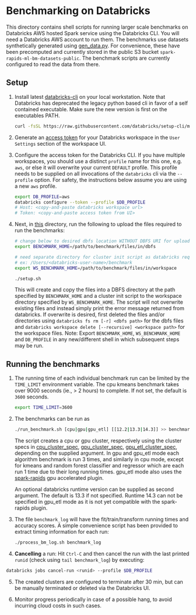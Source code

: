 # Benchmarking on Databricks

This directory contains shell scripts for running larger scale benchmarks on Databricks AWS hosted Spark service using the Databricks CLI.  You will need a Databricks AWS account to run them.  The benchmarks use datasets synthetically generated using [gen_data.py](../gen_data.py).  For convenience, these have been precomputed and currently stored in the public S3 bucket `spark-rapids-ml-bm-datasets-public`.  The benchmark scripts are currently configured to read the data from there.

## Setup

1. Install latest [databricks-cli](https://docs.databricks.com/dev-tools/cli/index.html) on your local workstation.   Note that Databricks has deprecated the legacy python based cli in favor of a self contained executable.  Make sure the new version is first on the executables PATH.
    ```bash
    curl -fsSL https://raw.githubusercontent.com/databricks/setup-cli/main/install.sh | sh
    ```

2. Generate an [access token](https://docs.databricks.com/dev-tools/api/latest/authentication.html) for your Databricks workspace in the `User Settings` section of the workspace UI.

3. Configure the access token for the Databricks CLI.  If you have multiple workspaces, you should use a distinct `profile` name for this one, e.g. `aws`, or else it will overwrite your current `DEFAULT` profile.  This profile needs to be supplied on all invocations of the `databricks` cli via the `--profile` option.  For safety, the instructions below assume you are using a new `aws` profile.
    ```bash
    export DB_PROFILE=aws
    databricks configure --token --profile $DB_PROFILE
    # Host: <copy-and-paste databricks workspace url>
    # Token: <copy-and-paste access token from UI>
    ```
4. Next, in [this](./) directory, run the following to upload the files required to run the benchmarks:
    ```bash
    # change below to desired dbfs location WITHOUT DBFS URI for uploading benchmarking related files
    export BENCHMARK_HOME=/path/to/benchmark/files/in/dbfs

    # need separate directory for cluster init script as databricks requires these to be stored in the workspace and not dbfs
    # ex: /Users/<databricks-user-name>/benchmark
    export WS_BENCHMARK_HOME=/path/to/benchmark/files/in/workspace

    ./setup.sh
    ```
    This will create and copy the files into a DBFS directory at the path specified by `BENCHMARK_HOME` and a cluster init script to the workspace directory specified by `WS_BENCHMARK_HOME`.   The script will not overwrite existing files and instead simply print the error message returned from databricks.  If overwrite is desired, first deleted the files and/or directories using `databricks fs rm [-r] <dbfs path>` for the dbfs files and `databricks workspace delete [--recursive] <workspace path>` for the workspace files.
    Note: Export `BENCHMARK_HOME`, `WS_BENCHMARK_HOME` and `DB_PROFILE` in any new/different shell in which subsequent steps may be run.

## Running the benchmarks

1. The running time of each individual benchmark run can be limited by the `TIME_LIMIT` environment variable.  The cpu kmeans benchmark takes over 9000 seconds (ie., > 2 hours) to complete.  If not set, the default is `3600` seconds.
    ```bash
    export TIME_LIMIT=3600
    ```

2. The benchmarks can be run as
    ```bash
    ./run_benchmark.sh [cpu|gpu|gpu_etl] [[12.2|13.3|14.3]] >> benchmark_log
    ```

    The script creates a cpu or gpu cluster, respectively using the cluster specs in [cpu_cluster_spec](./cpu_cluster_spec.sh), [gpu_cluster_spec](./gpu_cluster_spec.sh), [gpu_etl_cluster_spec](./gpu_etl_cluster_spec.sh), depending on the supplied argument.  In gpu and gpu_etl mode each algorithm benchmark is run 3 times, and similarly in cpu mode, except for kmeans and random forest classifier and regressor which are each run 1 time due to their long running times.  gpu_etl mode also uses the [spark-rapids](https://github.com/NVIDIA/spark-rapids) gpu accelerated plugin.

    An optional databricks runtime version can be supplied as second argument.  The default is 13.3 if not specified.   Runtime 14.3 can not be specified in gpu_etl mode as it is not yet compatible with the spark-rapids plugin.  

3. The file `benchmark_log` will have the fit/train/transform running times and accuracy scores.  A simple convenience script has been provided to extract timing information for each run:
    ```bash
    ./process_bm_log.sh benchmark_log
    ```

4. **Cancelling** a run:  Hit `Ctrl-C` and then cancel the run with the last printed `runid` (check using `tail benchmark_log`) by executing:
  ```bash
  databricks jobs cancel-run <runid> --profile $DB_PROFILE
  ```

5. The created clusters are configured to terminate after 30 min, but can be manually terminated or deleted via the Databricks UI.

6. Monitor progress periodically in case of a possible hang, to avoid incurring cloud costs in such cases.

